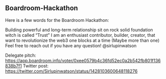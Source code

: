 ## Boardroom-Hackathon

Here is a few words for the Boardroom Hackathon:

Building powerful and long-term relationship sit on rock solid foundation witch is called “Trust” I am an enthusiast contributor, builder, creator, that want to revolutionize the web3 one blocks at a time (Maybe more than one) Feel free to reach out if you have any question! @sirlupinwatson

Delegate pitch: https://app.boardroom.info/voter/0xee0579b4c36fd52ec0a2b542fb801f136838b7f1
Twitter post: https://twitter.com/Sirlupinwatson/status/1428103600648118276

